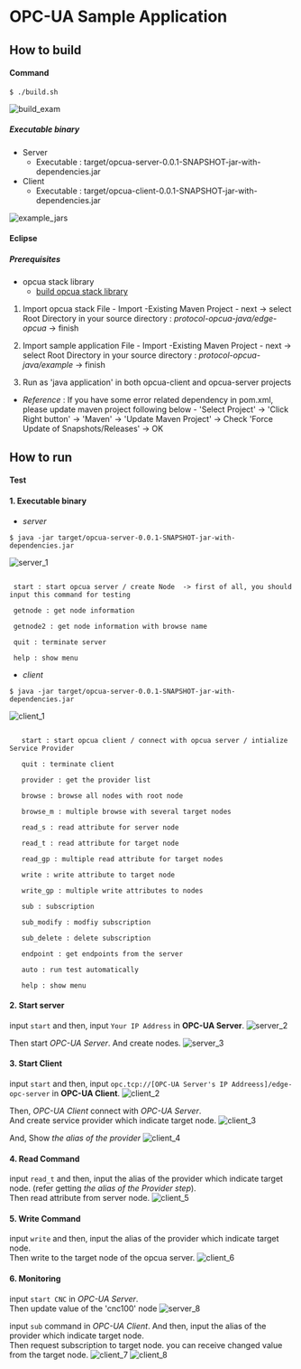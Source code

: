 OPC-UA Sample Application
================================

## How to build  ##

#### Command ####

```shell
$ ./build.sh
```
   ![build_exam](../documents/readme_images/build_exam.png)

##### Executable binary #####
  - Server
    - Executable : target/opcua-server-0.0.1-SNAPSHOT-jar-with-dependencies.jar
  - Client
    - Executable : target/opcua-client-0.0.1-SNAPSHOT-jar-with-dependencies.jar

![example_jars](../documents/readme_images/example_jars.png)

#### Eclipse ####

##### Prerequisites #####
- opcua stack library
  - [build opcua stack library](../README.md)
 
1. Import opcua stack
   File - Import -Existing Maven Project - next
     -> select Root Directory in your source directory : *protocol-opcua-java/edge-opcua*
     -> finish

2. Import sample application
   File - Import -Existing Maven Project - next
     -> select Root Directory in your source directory : *protocol-opcua-java/example*
     -> finish

3. Run as 'java application' in both opcua-client and opcua-server projects

- *Reference* : If you have some error related dependency in pom.xml, please update maven project following below
               - 'Select Project' -> 'Click Right button' 
               -> 'Maven' -> 'Update Maven Project' -> Check 'Force Update of Snapshots/Releases' -> OK

## How to run ##

#### Test ####
#### 1. Executable binary ####
- *server*
```shell
$ java -jar target/opcua-server-0.0.1-SNAPSHOT-jar-with-dependencies.jar
```
   ![server_1](../documents/readme_images/server_1.png)
  

  ```commands

   start : start opcua server / create Node  -> first of all, you should input this command for testing

   getnode : get node information

   getnode2 : get node information with browse name

   quit : terminate server

   help : show menu
```
- *client*
```shell
$ java -jar target/opcua-server-0.0.1-SNAPSHOT-jar-with-dependencies.jar
```
   ![client_1](../documents/readme_images/client_1.png)
  
```commands

   start : start opcua client / connect with opcua server / intialize Service Provider

   quit : terminate client

   provider : get the provider list

   browse : browse all nodes with root node

   browse_m : multiple browse with several target nodes

   read_s : read attribute for server node

   read_t : read attribute for target node

   read_gp : multiple read attribute for target nodes

   write : write attribute to target node

   write_gp : multiple write attributes to nodes

   sub : subscription 

   sub_modify : modfiy subscription

   sub_delete : delete subscription

   endpoint : get endpoints from the server

   auto : run test automatically

   help : show menu
```
#### 2. Start server ####
   input `start` and then, input `Your IP Address` in **OPC-UA Server**.
   ![server_2](../documents/readme_images/server_2.PNG)
   
   Then start *OPC-UA Server*. And create nodes.
   ![server_3](../documents/readme_images/server_3.PNG)
#### 3. Start Client ####
   input `start` and then, input `opc.tcp://[OPC-UA Server's IP Addreess]/edge-opc-server` in **OPC-UA Client**.
   ![client_2](../documents/readme_images/client_2.PNG)
   
   Then, *OPC-UA Client* connect with *OPC-UA Server*. <br>
   And create service provider which indicate target node.
   ![client_3](../documents/readme_images/client_3.PNG)
   
   And, Show *the alias of the provider*
   ![client_4](../documents/readme_images/client_4.PNG)
#### 4. Read Command ####
   input `read_t` and then, input the alias of the provider which indicate target node. (refer getting *the alias of the Provider step*).<br>
   Then read attribute from server node.
   ![client_5](../documents/readme_images/client_5.PNG)
#### 5. Write Command ####
   input `write` and then, input the alias of the provider which indicate target node.<br>
   Then write to the target node of the opcua server. 
   ![client_6](../documents/readme_images/client_6.PNG)
#### 6. Monitoring  ####
   input `start CNC` in *OPC-UA Server*.<br>
   Then update value of the 'cnc100' node
   ![server_8](../documents/readme_images/server_8.PNG)
   
   input `sub` command in *OPC-UA Client*. And then, input the alias of the provider which indicate target node.<br>
   Then request subscription to target node. you can receive changed value from the target node.
   ![client_7](../documents/readme_images/client_7.PNG)
   ![client_8](../documents/readme_images/client_8.PNG)



